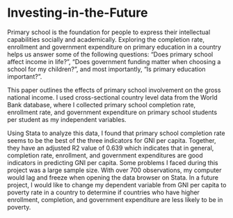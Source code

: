 # Investing-in-the-Future
Primary school is the foundation for people to express their intellectual capabilities socially and academically. Exploring the completion rate, enrollment and government expenditure on primary education in a country helps us answer some of the following questions: “Does primary school affect income in life?”, “Does government funding matter when choosing a school for my children?”, and most importantly, “Is primary education important?”. 

This paper outlines the effects of primary school involvement on the gross national income. I used cross-sectional country level data from the World Bank database, where I collected primary school completion rate, enrollment rate, and government expenditure on primary school students per student as my independent variables. 

Using Stata to analyze this data, I found that primary school completion rate seems to be the best of the three indicators for GNI per capita. Together, they have an adjusted R2 value of 0.639 which indicates that in general, completion rate, enrollment, and government expenditures are good indicators in predicting GNI per capita. Some problems I faced during this project was a large sample size. With over 700 observations, my computer would lag and freeze when opening the data browser on Stata. In a future project, I would like to change my dependent variable from GNI per capita to poverty rate in a country to determine if countries who have higher enrollment, completion, and government expenditure are less likely to be in poverty. 

